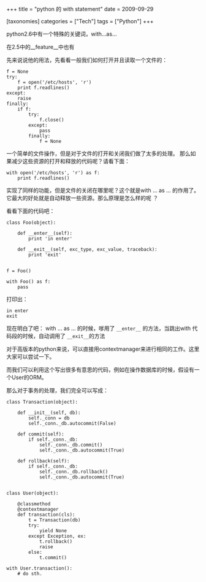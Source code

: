 +++
title = "python 的 with statement"
date = 2009-09-29

[taxonomies]
categories = ["Tech"]
tags = ["Python"]
+++

python2.6中有一个特殊的关键词，with...as...

在2.5中的__feature__中也有

先来说说他的用法，先看看一般我们如何打开并且读取一个文件的：

    f = None
    try:
        f = open('/etc/hosts', 'r')
        print f.readlines()
    except:
        raise
    finally:
        if f:
            try:
                f.close()
            except:
                pass
            finally:
                f = None

一个简单的文件操作，但是对于文件的打开和关闭我们做了太多的处理。
那么如果减少这些资源的打开和释放的代码呢？请看下面：

    with open('/etc/hosts', 'r') as f:
        print f.readlines()

实现了同样的功能，但是文件的关闭在哪里呢？这个就是with ... as ... 的作用了。
它最大的好处就是自动释放一些资源。那么原理是怎么样的呢 ？

看看下面的代码吧：

    class Foo(object):
        
        def __enter__(self):
            print 'in enter' 
        
        def __exit__(self, exc_type, exc_value, traceback):
            print 'exit'
        
    
    f = Foo()
    
    with Foo() as f:
        pass

打印出：

    in enter
    exit

现在明白了吧：
with ... as ... 的时候，嗲用了 `__enter__` 的方法，当跳出with 代码段的时候，自动调用了 `__exit__`的方法

对于高版本的python来说，可以直接用contextmanager来进行相同的工作。这里大家可以尝试一下。

而我们可以利用这个写出很多有意思的代码，例如在操作数据库的时候，假设有一个User的ORM。

那么对于事务的处理，我们完全可以写成：


    class Transaction(object):
        
        def __init__(self, db):
            self._conn = db
            self._conn._db.autocommit(False)
            
        def commit(self):
            if self._conn._db:
                self._conn._db.commit()
                self._conn._db.autocommit(True)
            
        def rollback(self):
            if self._conn._db:
                self._conn._db.rollback()
                self._conn._db.autocommit(True)
    
    
    class User(object):
        
        @classmethod
        @contextmanager
        def transaction(cls):
            t = Transaction(db)
            try:
                yield None
            except Exception, ex:
                t.rollback()
                raise
            else:
                t.commit()
    
    with User.transaction():
        # do sth.



